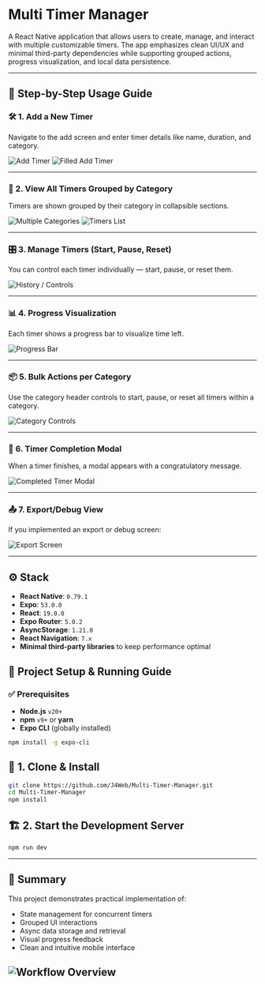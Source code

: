 # Multi Timer Manager

A React Native application that allows users to create, manage, and interact with multiple customizable timers. The app emphasizes clean UI/UX and minimal third-party dependencies while supporting grouped actions, progress visualization, and local data persistence.

---

## 🧭 Step-by-Step Usage Guide

### 🛠 1. Add a New Timer

Navigate to the add screen and enter timer details like name, duration, and category.

![Add Timer](./assets/screenshot/add.png)
![Filled Add Timer](./assets/screenshot/filled-add.png)

---

### 🧾 2. View All Timers Grouped by Category

Timers are shown grouped by their category in collapsible sections.

![Multiple Categories](./assets/screenshot/multiple-category.png)
![Timers List](./assets/screenshot/timers.png)

---

### 🎛 3. Manage Timers (Start, Pause, Reset)

You can control each timer individually — start, pause, or reset them.

![History / Controls](./assets/screenshot/history.png)

---

### 📊 4. Progress Visualization

Each timer shows a progress bar to visualize time left.

![Progress Bar](./assets/screenshot/completed-timer.png)

---

### 📦 5. Bulk Actions per Category

Use the category header controls to start, pause, or reset all timers within a category.

![Category Controls](./assets/screenshot/multiple-category.png)

---

### 🎉 6. Timer Completion Modal

When a timer finishes, a modal appears with a congratulatory message.

![Completed Timer Modal](./assets/screenshot/completed-timer.png)

---

### 📤 7. Export/Debug View

If you implemented an export or debug screen:

![Export Screen](./assets/screenshot/export.png)

---

## ⚙️ Stack

- **React Native**: `0.79.1`
- **Expo**: `53.0.0`
- **React**: `19.0.0`
- **Expo Router**: `5.0.2`
- **AsyncStorage**: `1.21.0`
- **React Navigation**: `7.x`
- **Minimal third-party libraries** to keep performance optimal

## 🚀 Project Setup & Running Guide

### ✅ Prerequisites

- **Node.js** `v20+`
- **npm** `v9+` or **yarn**
- **Expo CLI** (globally installed)

```bash
npm install -g expo-cli
```

## 🧱 1. Clone & Install

```bash
git clone https://github.com/J4Web/Multi-Timer-Manager.git
cd Multi-Timer-Manager
npm install
```

## 🏗 2. Start the Development Server

```bash
npm run dev
```

---

## 📌 Summary

This project demonstrates practical implementation of:

- State management for concurrent timers
- Grouped UI interactions
- Async data storage and retrieval
- Visual progress feedback
- Clean and intuitive mobile interface

## ![Workflow Overview](./assets/screenshot/workflow-overview.gif)
